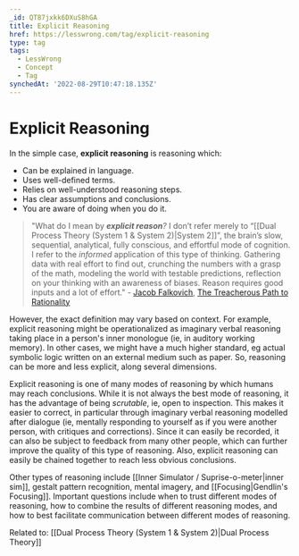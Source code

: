 ```yaml
---
_id: QT87jxkk6DXuS8hGA
title: Explicit Reasoning
href: https://lesswrong.com/tag/explicit-reasoning
type: tag
tags:
  - LessWrong
  - Concept
  - Tag
synchedAt: '2022-08-29T10:47:18.135Z'
---
```

# Explicit Reasoning

In the simple case, **explicit reasoning** is reasoning which:

*   Can be explained in language.
*   Uses well-defined terms.
*   Relies on well-understood reasoning steps.
*   Has clear assumptions and conclusions.
*   You are aware of doing when you do it.

> "What do I mean by ***explicit reason**?* I don’t refer merely to “[[Dual Process Theory (System 1 & System 2)|System 2]]”, the brain’s slow, sequential, analytical, fully conscious, and effortful mode of cognition. I refer to the *informed* application of this type of thinking. Gathering data with real effort to find out, crunching the numbers with a grasp of the math, modeling the world with testable predictions, reflection on your thinking with an awareness of biases. Reason requires good inputs and a lot of effort." - [Jacob Falkovich](https://www.lesswrong.com/users/jacob-falkovich), [The Treacherous Path to Rationality](https://www.lesswrong.com/posts/YcdArE79SDxwWAuyF/the-treacherous-path-to-rationality)

However, the exact definition may vary based on context. For example, explicit reasoning might be operationalized as imaginary verbal reasoning taking place in a person's inner monologue (ie, in auditory working memory). In other cases, we might have a much higher standard, eg actual symbolic logic written on an external medium such as paper. So, reasoning can be more and less explicit, along several dimensions.

Explicit reasoning is one of many modes of reasoning by which humans may reach conclusions. While it is not always the best mode of reasoning, it has the advantage of being *scrutable*, ie, open to inspection. This makes it easier to correct, in particular through imaginary verbal reasoning modelled after dialogue (ie, mentally responding to yourself as if you were another person, with critiques and corrections). Since it can easily be recorded, it can also be subject to feedback from many other people, which can further improve the quality of this type of reasoning. Also, explicit reasoning can easily be chained together to reach less obvious conclusions.

Other types of reasoning include [[Inner Simulator / Suprise-o-meter|inner sim]], gestalt pattern recognition, mental imagery, and [[Focusing|Gendlin's Focusing]]. Important questions include when to trust different modes of reasoning, how to combine the results of different reasoning modes, and how to best facilitate communication between different modes of reasoning.

Related to: [[Dual Process Theory (System 1 & System 2)|Dual Process Theory]]